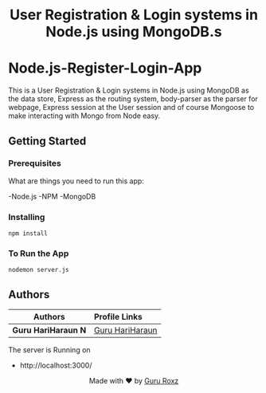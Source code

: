 <h1 align="center">
  <br>
    User Registration & Login systems in Node.js using MongoDB.s
  <br>
</h1>

# Node.js-Register-Login-App

This is a User Registration & Login systems in Node.js using MongoDB as the data store, Express as the routing system, body-parser as the parser for webpage, Express session at the User session and of course Mongoose to make interacting with Mongo from Node easy. 

## Getting Started

### Prerequisites
What are things you need to run this app:

-Node.js
-NPM
-MongoDB

### Installing
```
npm install
```

### To Run the App
```
nodemon server.js
```

## Authors

| Authors               | Profile Links                                        |
| --------------------- | :--------------------------------------------------- |
| **Guru HariHaraun N** | [Guru HariHaraun](https://github.com/guruhariharaun) |


The server is Running on
+ http://localhost:3000/


<p align="center">
  Made with ❤️ by <a href="https://github.com/guruhariharaun">Guru Roxz</a>
</p>

